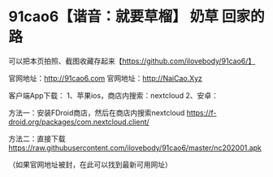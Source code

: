 # 91cao6【谐音：就要草榴】 奶草 回家的路


可以把本页拍照、截图收藏存起来【https://github.com/ilovebody/91cao6/】

官网地址：http://91cao6.com
官网地址：http://NaiCao.Xyz

客户端App下载：
1、苹果ios，商店内搜索：nextcloud
2、安卓：

方法一：安装FDroid商店，然后在商店内搜索nextcloud
https://f-droid.org/packages/com.nextcloud.client/

方法二：直接下载
https://raw.githubusercontent.com/ilovebody/91cao6/master/nc202001.apk

（如果官网地址被封，在此可以找到最新可用网址）
